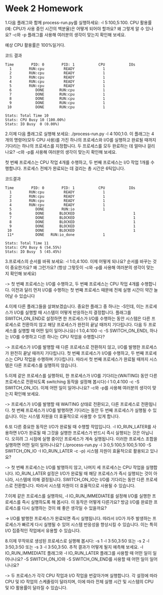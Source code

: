# Week 2 Homework

1.다음 플래그와 함께 process-run.py를 실행하세요: -l 5:100,5:100. CPU 활용률(예: CPU가 사용 중인 시간의 백분율)은 어떻게 되어야 할까요? 왜 그렇게 알 수 있나요? -c와 -p 플래그를 사용해 여러분의 생각이 맞는지 확인해 보세요.

예상 CPU 활용률은 100%일거다.

코드 결과
```
Time        PID: 0        PID: 1           CPU           IOs
  1        RUN:cpu         READY             1
  2        RUN:cpu         READY             1
  3        RUN:cpu         READY             1
  4        RUN:cpu         READY             1
  5        RUN:cpu         READY             1
  6           DONE       RUN:cpu             1
  7           DONE       RUN:cpu             1
  8           DONE       RUN:cpu             1
  9           DONE       RUN:cpu             1
 10           DONE       RUN:cpu             1

Stats: Total Time 10
Stats: CPU Busy 10 (100.00%)
Stats: IO Busy  0 (0.00%)
```

2.이제 다음 플래그로 실행해 보세요: ./process-run.py -l 4:100,1:0. 이 플래그는 4개의 명령어(모두 CPU 사용)를 가진 하나의 프로세스와 I/O를 실행하고 완료될 때까지 기다리는 하나의 프로세스를 지정합니다. 두 프로세스를 모두 완료하는 데 얼마나 걸리나요? -c와 -p를 사용해 여러분의 생각이 맞는지 확인해 보세요.

첫 번째 프로세스는 CPU 작업 4개를 수행하고, 두 번째 프로세스는 I/O 작업 1개를 수행합니다. 프로세스 전체가 완료되는 데 걸리는 총 시간은 6틱입니다.

코드결과
```
Time        PID: 0        PID: 1           CPU           IOs
  1        RUN:cpu         READY             1
  2        RUN:cpu         READY             1
  3        RUN:cpu         READY             1
  4        RUN:cpu         READY             1
  5           DONE        RUN:io             1
  6           DONE       BLOCKED                           1
  7           DONE       BLOCKED                           1
  8           DONE       BLOCKED                           1
  9           DONE       BLOCKED                           1
 10           DONE       BLOCKED                           1
 11*          DONE   RUN:io_done             1

Stats: Total Time 11
Stats: CPU Busy 6 (54.55%)
Stats: IO Busy  5 (45.45%)
```

3.프로세스의 순서를 바꿔 보세요: -l 1:0,4:100. 이제 어떻게 되나요? 순서를 바꾸는 것이 중요한가요? 왜 그런가요? (항상 그렇듯이 -c와 -p를 사용해 여러분의 생각이 맞는지 확인해 보세요)

-> 첫 번째 프로세스는 I/O를 수행하고, 두 번째 프로세스는 CPU 작업 4개를 수행합니다. 이전과 달리 먼저 I/O를 수행하는 첫 번째 프로세스 때문에 전체 실행 시간이 약간 늘어날 수 있습니다


4.이제 다른 플래그들을 살펴보겠습니다. 중요한 플래그 중 하나는 -S인데, 이는 프로세스가 I/O를 실행할 때 시스템이 어떻게 반응하는지 결정합니다. 플래그를 SWITCH_ON_END로 설정하면 한 프로세스가 I/O를 수행하는 동안 시스템은 다른 프로세스로 전환하지 않고 해당 프로세스가 완전히 끝날 때까지 기다립니다. 다음 두 프로세스를 실행할 때 어떤 일이 일어나나요(-l 1:0,4:100 -c -S SWITCH_ON_END), 하나는 I/O를 수행하고 다른 하나는 CPU 작업을 수행합니다?

-> 프로세스가 I/O를 발행할 때 다른 프로세스로 전환하지 않고, I/O를 발행한 프로세스가 완전히 끝날 때까지 기다립니다. 첫 번째 프로세스가 I/O를 수행하고, 두 번째 프로세스는 CPU 작업을 수행하며 기다립니다. 따라서 첫 번째 프로세스가 완료될 때까지 시스템은 다른 프로세스를 실행하지 않습니다.

5.이제 같은 프로세스를 실행하되, 한 프로세스가 I/O를 기다리는(WAITING) 동안 다른 프로세스로 전환되도록 switching 동작을 설정해 봅시다(-l 1:0,4:100 -c -S SWITCH_ON_IO). 이제 어떤 일이 일어나나요? -c와 -p를 사용해 여러분의 생각이 맞는지 확인해 보세요.

-> 프로세스가 I/O를 발행할 때 WAITING 상태로 전환되고, 다른 프로세스로 전환됩니다. 첫 번째 프로세스가 I/O를 발행하면 기다리는 동안 두 번째 프로세스가 실행될 수 있습니다. 이는 시스템 자원을 더 효율적으로 사용할 수 있게 합니다.

6.또 다른 중요한 동작은 I/O가 완료될 때 수행할 작업입니다. -I IO_RUN_LATER를 사용하면 I/O가 완료될 때 그것을 실행한 프로세스가 반드시 즉시 실행되는 것은 아닙니다. 오히려 그 시점에 실행 중이던 프로세스가 계속 실행됩니다. 이러한 프로세스 조합을 실행하면 어떤 일이 일어나나요? (./process-run.py -l 3:0,5:100,5:100,5:100 -S SWITCH_ON_IO -I IO_RUN_LATER -c -p) 시스템 자원이 효율적으로 활용되고 있나요?

-> 첫 번째 프로세스는 I/O를 발행하지 않고, 나머지 세 프로세스는 CPU 작업을 실행합니다. IO_RUN_LATER 설정은 I/O가 완료될 때 해당 프로세스가 즉시 실행되는 것이 아니라, 시스템에 의해 결정됩니다. SWITCH_ON_IO는 I/O를 기다리는 동안 다른 프로세스로 전환합니다. 따라서 시스템 자원이 더 효율적으로 사용될 수 있습니다.

7.이제 같은 프로세스를 실행하되, -I IO_RUN_IMMEDIATE를 설정해 I/O를 실행한 프로세스를 즉시 실행하도록 해 봅시다. 이 동작은 어떻게 다른가요? 방금 I/O를 완료한 프로세스를 다시 실행하는 것이 왜 좋은 생각일 수 있을까요?

-> I/O를 발행한 프로세스가 완료되면 즉시 실행됩니다. 따라서 I/O가 자주 발생하는 프로세스가 빠르게 다시 실행될 수 있어 시스템 반응성을 향상시킬 수 있습니다. 이는 특히 I/O 집중적인 작업에서 유용할 수 있습니다.

8.이제 무작위로 생성된 프로세스로 실행해 봅시다: -s 1 -l 3:50,3:50 또는 -s 2 -l 3:50,3:50 또는 -s 3 -l 3:50,3:50. 추적 결과가 어떻게 될지 예측해 보세요. -I IO_RUN_IMMEDIATE 플래그와 -I IO_RUN_LATER 플래그를 사용할 때 어떤 일이 일어나나요? -S SWITCH_ON_IO와 -S SWITCH_ON_END를 사용할 때 어떤 일이 일어나나요?

-> 두 프로세스가 각각 CPU 작업과 I/O 작업을 번갈아가며 실행합니다. 각 설정에 따라 CPU 및 IO 작업의 스케줄링이 달라지며, 이에 따라 전체 실행 시간 및 시스템의 CPU 및 IO 활용률이 달라질 수 있습니다.

